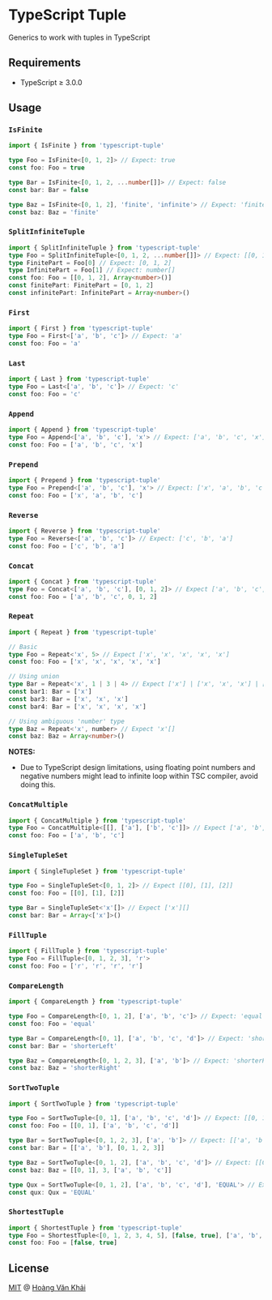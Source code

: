# TypeScript Tuple

Generics to work with tuples in TypeScript

## Requirements

* TypeScript ≥ 3.0.0

## Usage

### `IsFinite`

```typescript
import { IsFinite } from 'typescript-tuple'

type Foo = IsFinite<[0, 1, 2]> // Expect: true
const foo: Foo = true

type Bar = IsFinite<[0, 1, 2, ...number[]]> // Expect: false
const bar: Bar = false

type Baz = IsFinite<[0, 1, 2], 'finite', 'infinite'> // Expect: 'finite'
const baz: Baz = 'finite'
```

### `SplitInfiniteTuple`

```typescript
import { SplitInfiniteTuple } from 'typescript-tuple'
type Foo = SplitInfiniteTuple<[0, 1, 2, ...number[]]> // Expect: [[0, 1, 2], number[]]
type FinitePart = Foo[0] // Expect: [0, 1, 2]
type InfinitePart = Foo[1] // Expect: number[]
const foo: Foo = [[0, 1, 2], Array<number>()]
const finitePart: FinitePart = [0, 1, 2]
const infinitePart: InfinitePart = Array<number>()
```

### `First`

```typescript
import { First } from 'typescript-tuple'
type Foo = First<['a', 'b', 'c']> // Expect: 'a'
const foo: Foo = 'a'
```

### `Last`

```typescript
import { Last } from 'typescript-tuple'
type Foo = Last<['a', 'b', 'c']> // Expect: 'c'
const foo: Foo = 'c'
```

### `Append`

```typescript
import { Append } from 'typescript-tuple'
type Foo = Append<['a', 'b', 'c'], 'x'> // Expect: ['a', 'b', 'c', 'x']
const foo: Foo = ['a', 'b', 'c', 'x']
```

### `Prepend`

```typescript
import { Prepend } from 'typescript-tuple'
type Foo = Prepend<['a', 'b', 'c'], 'x'> // Expect: ['x', 'a', 'b', 'c']
const foo: Foo = ['x', 'a', 'b', 'c']
```

### `Reverse`

```typescript
import { Reverse } from 'typescript-tuple'
type Foo = Reverse<['a', 'b', 'c']> // Expect: ['c', 'b', 'a']
const foo: Foo = ['c', 'b', 'a']
```

### `Concat`

```typescript
import { Concat } from 'typescript-tuple'
type Foo = Concat<['a', 'b', 'c'], [0, 1, 2]> // Expect ['a', 'b', 'c', 0, 1, 2]
const foo: Foo = ['a', 'b', 'c', 0, 1, 2]
```

### `Repeat`

```typescript
import { Repeat } from 'typescript-tuple'

// Basic
type Foo = Repeat<'x', 5> // Expect ['x', 'x', 'x', 'x', 'x']
const foo: Foo = ['x', 'x', 'x', 'x', 'x']

// Using union
type Bar = Repeat<'x', 1 | 3 | 4> // Expect ['x'] | ['x', 'x', 'x'] | ['x', 'x', 'x', 'x']
const bar1: Bar = ['x']
const bar3: Bar = ['x', 'x', 'x']
const bar4: Bar = ['x', 'x', 'x', 'x']

// Using ambiguous 'number' type
type Baz = Repeat<'x', number> // Expect 'x'[]
const baz: Baz = Array<number>()
```

**NOTES:**

* Due to TypeScript design limitations, using floating point numbers and negative numbers might lead to infinite loop within TSC compiler, avoid doing this.

### `ConcatMultiple`

```typescript
import { ConcatMultiple } from 'typescript-tuple'
type Foo = ConcatMultiple<[[], ['a'], ['b', 'c']]> // Expect ['a', 'b', 'c']
const foo: Foo = ['a', 'b', 'c']
```

### `SingleTupleSet`

```typescript
import { SingleTupleSet } from 'typescript-tuple'

type Foo = SingleTupleSet<[0, 1, 2]> // Expect [[0], [1], [2]]
const foo: Foo = [[0], [1], [2]]

type Bar = SingleTupleSet<'x'[]> // Expect ['x'][]
const bar: Bar = Array<['x']>()
```

### `FillTuple`

```typescript
import { FillTuple } from 'typescript-tuple'
type Foo = FillTuple<[0, 1, 2, 3], 'r'>
const foo: Foo = ['r', 'r', 'r', 'r']
```

### `CompareLength`

```typescript
import { CompareLength } from 'typescript-tuple'

type Foo = CompareLength<[0, 1, 2], ['a', 'b', 'c']> // Expect: 'equal'
const foo: Foo = 'equal'

type Bar = CompareLength<[0, 1], ['a', 'b', 'c', 'd']> // Expect: 'shorterLeft'
const bar: Bar = 'shorterLeft'

type Baz = CompareLength<[0, 1, 2, 3], ['a', 'b']> // Expect: 'shorterRight'
const baz: Baz = 'shorterRight'
```

### `SortTwoTuple`

```typescript
import { SortTwoTuple } from 'typescript-tuple'

type Foo = SortTwoTuple<[0, 1], ['a', 'b', 'c', 'd']> // Expect: [[0, 1], ['a', 'b', 'c', 'd']]
const foo: Foo = [[0, 1], ['a', 'b', 'c', 'd']]

type Bar = SortTwoTuple<[0, 1, 2, 3], ['a', 'b']> // Expect: [['a', 'b'], [0, 1, 2, 3]]
const bar: Bar = [['a', 'b'], [0, 1, 2, 3]]

type Baz = SortTwoTuple<[0, 1, 2], ['a', 'b', 'c', 'd']> // Expect: [[0, 1, 2], ['a', 'b', 'c']]
const baz: Baz = [[0, 1], 3, ['a', 'b', 'c']]

type Qux = SortTwoTuple<[0, 1, 2], ['a', 'b', 'c', 'd'], 'EQUAL'> // Expect: 'EQUAL'
const qux: Qux = 'EQUAL'
```

### `ShortestTuple`

```typescript
import { ShortestTuple } from 'typescript-tuple'
type Foo = ShortestTuple<[0, 1, 2, 3, 4, 5], [false, true], ['a', 'b', 'c', 'd']>
const foo: Foo = [false, true]
```

## License

[MIT](https://git.io/fA2d9) @ [Hoàng Văn Khải](https://github.com/KSXGitHub)
